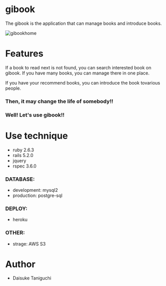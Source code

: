 # gibook

The gibook is the application that can manage books and introduce books. 

![gibookhome](https://user-images.githubusercontent.com/62994067/82569799-af45d380-9bbb-11ea-884e-ea16377f9599.png)

# Features
If a book to read next is not found, you can search interested book on gibook.
If you have many books, you can manage there in one place.

If you have your recommend books, you can introduce the book tovarious people.

### Then, it may change the life of somebody!! 
### Well! Let's use gibook!!


# Use technique
* ruby 2.6.3
* rails 5.2.0
* jquery
* rspec 3.6.0

### DATABASE:
* development: mysql2
* production: postgre-sql

### DEPLOY:
* heroku

### OTHER:
* strage: AWS S3


# Author
* Daisuke Taniguchi